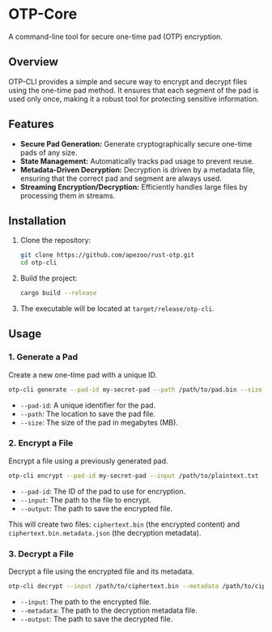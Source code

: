 # OTP-Core

A command-line tool for secure one-time pad (OTP) encryption.

## Overview

OTP-CLI provides a simple and secure way to encrypt and decrypt files using the one-time pad method. It ensures that each segment of the pad is used only once, making it a robust tool for protecting sensitive information.

## Features

-   **Secure Pad Generation:** Generate cryptographically secure one-time pads of any size.
-   **State Management:** Automatically tracks pad usage to prevent reuse.
-   **Metadata-Driven Decryption:** Decryption is driven by a metadata file, ensuring that the correct pad and segment are always used.
-   **Streaming Encryption/Decryption:** Efficiently handles large files by processing them in streams.

## Installation

1.  Clone the repository:
    ```sh
    git clone https://github.com/apezoo/rust-otp.git
    cd otp-cli
    ```

2.  Build the project:
    ```sh
    cargo build --release
    ```

3.  The executable will be located at `target/release/otp-cli`.

## Usage

### 1. Generate a Pad

Create a new one-time pad with a unique ID.

```sh
otp-cli generate --pad-id my-secret-pad --path /path/to/pad.bin --size 10
```

-   `--pad-id`: A unique identifier for the pad.
-   `--path`: The location to save the pad file.
-   `--size`: The size of the pad in megabytes (MB).

### 2. Encrypt a File

Encrypt a file using a previously generated pad.

```sh
otp-cli encrypt --pad-id my-secret-pad --input /path/to/plaintext.txt --output /path/to/ciphertext.bin
```

-   `--pad-id`: The ID of the pad to use for encryption.
-   `--input`: The path to the file to encrypt.
-   `--output`: The path to save the encrypted file.

This will create two files: `ciphertext.bin` (the encrypted content) and `ciphertext.bin.metadata.json` (the decryption metadata).

### 3. Decrypt a File

Decrypt a file using the encrypted file and its metadata.

```sh
otp-cli decrypt --input /path/to/ciphertext.bin --metadata /path/to/ciphertext.bin.metadata.json --output /path/to/decrypted.txt
```

-   `--input`: The path to the encrypted file.
-   `--metadata`: The path to the decryption metadata file.
-   `--output`: The path to save the decrypted file.